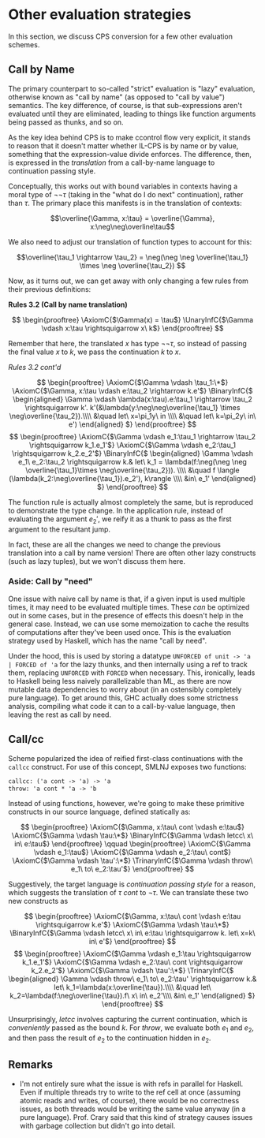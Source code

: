 # Other evaluation strategies

In this section, we discuss CPS conversion for a few other evaluation schemes.

## Call by Name

The primary counterpart to so-called "strict" evaluation is "lazy" evaluation,
otherwise known as "call by name" (as opposed to "call by value") semantics.
The key difference, of course, is that sub-expressions aren't evaluated until
they are eliminated, leading to things like function arguments being passed as
thunks, and so on.

As the key idea behind CPS is to make ccontrol flow very explicit, it stands to
reason that it doesn't matter whether IL-CPS is by name or by value, something
that the expression-value divide enforces. The difference, then, is expressed
in the *translation* from a call-by-name language to continuation passing style.

Conceptually, this works out with bound variables in contexts having a moral
type of $\neg \neg \tau$ (taking in the "what do I do next" continuation),
rather than $\tau$. The primary place this manifests is in the translation of
contexts:

$$\overline{\Gamma, x:\tau} = \overline{\Gamma}, x:\neg\neg\overline\tau$$

We also need to adjust our translation of function types to account for this:

$$\overline{\tau_1 \rightarrow \tau_2} =
  \neg(\neg \neg \overline{\tau_1} \times \neg \overline{\tau_2})
$$

Now, as it turns out, we can get away with only changing a few rules from their
previous definitions:

**Rules 3.2 (Call by name translation)**

$$
\begin{prooftree}
\AxiomC{$\Gamma(x) = \tau$}
\UnaryInfC{$\Gamma \vdash x:\tau \rightsquigarrow x\ k$}
\end{prooftree}
$$

Remember that here, the translated $x$ has type $\neg\neg \tau$, so instead of
passing the final value $x$ to $k$, we pass the continuation $k$ to $x$.

*Rules 3.2 cont'd*

$$
\begin{prooftree}
\AxiomC{$\Gamma \vdash \tau_1:\*$}
\AxiomC{$\Gamma, x:\tau \vdash e:\tau_2 \rightarrow k.e'$}
\BinaryInfC{$
  \begin{aligned}
  \Gamma \vdash \lambda(x:\tau).e:\tau_1 \rightarrow \tau_2 \rightsquigarrow k'.
    k'(&\lambda(y:\neg\neg\overline{\tau_1} \times \neg\overline{\tau_2}).\\\\
      &\quad let\ x=\pi_1y\ in \\\\
      &\quad let\ k=\pi_2y\ in\ e')
  \end{aligned}
$}
\end{prooftree}
$$
$$
\begin{prooftree}
\AxiomC{$\Gamma \vdash e_1:\tau_1 \rightarrow \tau_2 \rightsquigarrow k_1.e_1'$}
\AxiomC{$\Gamma \vdash e_2:\tau_1 \rightsquigarrow k_2.e_2'$}
\BinaryInfC{$
  \begin{aligned}
  \Gamma \vdash e_1\ e_2:\tau_2 \rightsquigarrow k.&
    let\ k_1 = \lambda(f:\neg(\neg \neg \overline{\tau_1}\times \neg\overline{\tau_2})).
      \\\\
    &\quad f \langle (\lambda(k_2:\neg\overline{\tau_1}).e_2'), k\rangle \\\\
    &in\ e_1'
  \end{aligned}
$}
\end{prooftree}
$$

The function rule is actually almost completely the same, but is reproduced to
demonstrate the type change. In the application rule, instead of evaluating the
argument $e_2'$, we reify it as a thunk to pass as the first argument to the
resultant jump.

In fact, these are all the changes we need to change the previous translation
into a call by name version! There are often other lazy constructs (such as lazy
tuples), but we won't discuss them here.

### Aside: Call by "need"

One issue with naive call by name is that, if a given input is used multiple
times, it may need to be evaluated multiple times. These *can* be optimized out
in some cases, but in the presence of effects this doesn't help in the general
case. Instead, we can use some memoization to cache the results of computations
after they've been used once. This is the evaluation strategy used by Haskell,
which has the name "call by need".

Under the hood, this is used by storing a datatype `UNFORCED of unit -> 'a
| FORCED of 'a` for the lazy thunks, and then internally using a ref to track
them, replacing `UNFORCED` with `FORCED` when necessary. This, ironically, leads
to Haskell being less naively parallelizable than ML, as there are now mutable
data dependencies to worry about (in an ostensibly completely pure language).
To get around this, GHC actually does some strictness analysis, compiling what
code it can to a call-by-value language, then leaving the rest as call by need.

## Call/cc

Scheme popularized the idea of reified first-class continuations with the
`callcc` construct. For use of this concept, SMLNJ exposes two functions:

```ocaml
callcc: ('a cont -> 'a) -> 'a
throw: 'a cont * 'a -> 'b
```

Instead of using functions, however, we're going to make these primitive
constructs in our source language, defined statically as:

$$
\begin{prooftree}
\AxiomC{$\Gamma, x:\tau\ cont \vdash e:\tau$}
\AxiomC{$\Gamma \vdash \tau:\*$}
\BinaryInfC{$\Gamma \vdash letcc\ x\ in\ e:\tau$}
\end{prooftree} \qquad
\begin{prooftree}
\AxiomC{$\Gamma \vdash e_1:\tau$}
\AxiomC{$\Gamma \vdash e_2:\tau\ cont$}
\AxiomC{$\Gamma \vdash \tau':\*$}
\TrinaryInfC{$\Gamma \vdash throw\ e_1\ to\ e_2:\tau'$}
\end{prooftree}
$$

Suggestively, the target language is *continuation passing style* for a reason,
which suggests the translation of $\tau\ cont$ to $\neg \tau$. We can translate
these two new constructs as

$$
\begin{prooftree}
\AxiomC{$\Gamma, x:\tau\ cont \vdash e:\tau \rightsquigarrow k.e'$}
\AxiomC{$\Gamma \vdash \tau:\*$}
\BinaryInfC{$\Gamma \vdash letcc\ x\ in\ e:\tau \rightsquigarrow k.
  let\ x=k\ in\ e'$}
\end{prooftree}
$$
$$
\begin{prooftree}
\AxiomC{$\Gamma \vdash e_1:\tau \rightsquigarrow k_1.e_1'$}
\AxiomC{$\Gamma \vdash e_2:\tau\ cont \rightsquigarrow k_2.e_2'$}
\AxiomC{$\Gamma \vdash \tau':\*$}
\TrinaryInfC{$
  \begin{aligned}
  \Gamma \vdash throw\ e_1\ to\ e_2:\tau' \rightsquigarrow k.&
    let\ k_1=\lambda(x:\overline{\tau}).\\\\
    &\quad let\ k_2=\lambda(f:\neg\overline{\tau}).f\ x\ in\ e_2'\\\\
    &in\ e_1'
  \end{aligned}
$}
\end{prooftree}
$$

Unsurprisingly, $letcc$ involves capturing the current continuation, which is
*conveniently* passed as the bound $k$. For $throw$, we evaluate both $e_1$ and
$e_2$, and then pass the result of $e_2$ to the continuation hidden in $e_2$.

## Remarks

- I'm not entirely sure what the issue is with refs in parallel for Haskell.
    Even if multiple threads try to write to the ref cell at once (assuming
    atomic reads and writes, of course), there would be no correctness issues,
    as both threads would be writing the same value anyway (in a pure language).
    Prof. Crary said that this kind of strategy causes issues with garbage
    collection but didn't go into detail.

